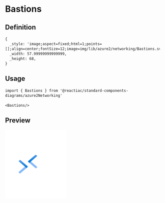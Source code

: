 # Bastions

## Definition

```
{
  _style: 'image;aspect=fixed;html=1;points=[];align=center;fontSize=12;image=img/lib/azure2/networking/Bastions.svg;strokeColor=none;',
  _width: 57.99999999999999,
  _height: 68,
}
```

## Usage

```
import { Bastions } from '@reactiac/standard-components-diagrams/azure2Networking'

<Bastions/>
```

## Preview

<img src="./bastions.png" width="200"/>
